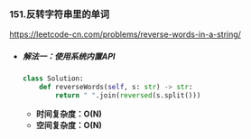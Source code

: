 ### 151.反转字符串里的单词

https://leetcode-cn.com/problems/reverse-words-in-a-string/

- ##### 解法一：使用系统内置API

  ```python
  class Solution:
      def reverseWords(self, s: str) -> str:
          return " ".join(reversed(s.split()))
  ```

  - **时间复杂度：O(N)**
  - **空间复杂度：O(N)**